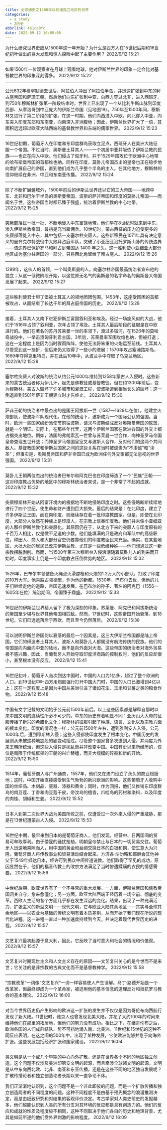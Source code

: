 ```yaml
---
title: 全球通史之1500年以前诸孤立地区的世界
categories:
  - a_study
  - 2历史
abbrlink: 461ca8fc
date: 2022-09-12 16:09:00
---
```




为什么研究世界史应从1500年这一年开始？为什么是西方人在15世纪后期和16世纪初叶做出的巨大发现和惊人探险中起了主要作用？
2022/9/12 15:21

--------------------

如果1500年一位观察者在月球上观看地球，他对伊斯兰世界的印象一定会比对基督教世界的印象深刻得多。
2022/9/12 15:22

--------------------

公元632年穆罕默德去世后，阿拉伯人冲出了阿拉伯半岛，并迅速扩张到中东的拜占庭帝国和萨珊王朝。然后他们向东扩张到中亚，向西方穿过北非，进入西班牙。到750年穆斯林扩张第一阶段结束时，世界上已出现了一个从比利牛斯山脉到印度西部、从摩洛哥到中亚庞大的伊斯兰帝国（见地图19）。750年至1500年间，穆斯林又进行了第二阶段的扩张。在这一时期，他们向西进入中欧，向北穿入中亚，向东突入印度东部和东南亚，向南深入非洲腹地；因此，伊斯兰世界扩大了一倍，其面积远远超过欧亚大陆西端的基督教世界和东端的儒家世界。
2022/9/12 15:23

--------------------

16世纪初期，葡萄牙人在印度和东印度群岛获取立足点，西班牙人在美洲大陆征服一个帝国。不过当时，奥斯曼土耳其人——一个初居中亚并皈依了伊斯兰教的民族——也正在闯入中欧。他们侵占了匈牙利，并于1529年围攻位于欧洲中心地带的哈布斯堡帝国的首都维也纳。同样在印度，莫卧儿帝国杰出的皇帝也正在稳步地向南扩展自己的帝国，直到他们成为几乎整个半岛的主人。在其他地方，穆斯林的信仰继续在非洲、中亚和东南亚传播。
2022/9/12 15:24

--------------------

除了不断扩展疆域外，1500年前后的伊斯兰世界还以它的三大帝国——地跨中东、北非和巴尔干半岛的奥斯曼帝国，波斯的萨非帝国和印度的莫卧儿帝国——而闻名于世。这些帝国当时都已臻于强盛，统治着伊斯兰教的中心地带。
2022/9/12 15:25

--------------------

突厥部落民一批一批、不断地徙入中东富饶地带。他们早在8世纪时就来到中东，渗入伊斯兰教帝国，最初是充当雇佣兵。10世纪时，蒙古西征的压力迫使更多的突厥部落徙入中东，其中包括一支塞尔柱突厥人。这些新移民在1071年具有决定意义的曼齐克尔特战役中大败拜占庭军队，突破了小亚细亚沿托罗斯山脉的传统边界——该边界已保护罗马和拜占庭帝国达 1400 年之久。这一胜利使小亚细亚大部分地区成为塞尔柱帝国的一部分，只将西北角留给了拜占庭人。
2022/9/12 15:26

--------------------

1299年，这伙人的首领，一个叫奥斯曼的人，向塞尔柱帝国最高统治者宣布他的独立；从这一低微阶段开始，以这位原无名气的奥斯曼的名字命名的奥斯曼大帝国发展了起来。
2022/9/12 15:27

--------------------

这些胜利使君士坦丁堡被土耳其人的领地团团包围。1453年，这座受围困的首都被攻占，从而结束了长达千年的拜占庭帝国的历史。
2022/9/12 15:28

--------------------

接着，土耳其人又南下进犯伊斯兰富国叙利亚和埃及。经过一场旋风似的大战，他们于1516年占领了叙利亚，次年占领了埃及。土耳其人最后阶段的征服是在中欧进行的。他们在著名的苏丹苏莱曼一世的率领下，渡过多瑙河，在1526年的莫哈奇战役中，一举击溃匈牙利君主国。3年后，苏莱曼率军围攻维也纳，但被打退；这在一定程度上是因为当时骤雨阵阵，使他无法将笨重的火炮运至前线。土耳其人尽管受到这一挫折，但后来仍又取得了一些小的进展：1570年攻占塞浦路斯岛，1669年夺得克里特岛，并在此后10年中，从波兰手中夺取了乌克兰地区。
2022/9/12 15:29

--------------------

塞尔柱突厥人对波斯的统治从约公元1000年维持到1258年蒙古人入侵时。这些新来的蒙古统治者称为伊儿汗，起先是佛教徒或基督教徒，但在约1300年前后，变为穆斯林。蒙古人毁坏了许多城市和灌溉工程，使波斯遭到相当长久的破坏；这一倒退直到1501年萨非王朝建立时才告终止。
2022/9/12 15:30

--------------------

萨非王朝的统治者中最杰出的是国王阿拔斯一世（1587—1629年在位）。他建立火炮部队，使波斯军队现代化。在他的统治下，波斯成为一个国际公认的强国。当时，欧洲一些国家纷纷派使节前往波斯，请求与波斯结成反对奥斯曼帝国的联盟，就是一个明证。实际上，在那些年代里，这两个伊斯兰国家在欧洲各国的外交上都占据突出地位。例如，法国的弗朗索瓦一世曾与苏莱曼一世合作，向神圣罗马帝国皇帝查理五世开战；而神圣罗马帝国皇室又与波斯人合作，反对他们的这两个共同敌人。基督教国家和伊斯兰国家之间的这些关系在当时被谴责为“不虔诚”和“渎圣”；但事实是，奥斯曼帝国和萨非帝国已成为欧洲任何外交家都无法忽视的世界强国。
2022/9/12 15:31

--------------------

莫卧儿王朝两位杰出的统治者巴布尔和阿克巴也在印度缔造了一个“民族”王朝——这对印度教占优势的地区中的穆斯林统治者来说，是一个非常了不起的成就。
2022/9/12 15:32

--------------------

突厥穆斯林开始从阿富汗境内的根据地不断地侵略印度之时。这些侵略断断续续地进行了四个世纪，使生命和财产遭到巨大损失。最后的结果是：在北印度，建立了许多伊斯兰王国，而在南印度，则继续存在着一批印度教国家。但是，即使在北印度，大部分人依然在种族上是印度人，在宗教上信奉印度教。他们并未像小亚细亚的人那样伊斯兰教化和突厥化。其原因仍在于，从北方下来的突厥人与印度原有的千百万人相比，仅是微不足道的少数。他们能填满的只是政府和军队中的高级职位，种田人、商人和大部分官吏仍要靠他们的印度教臣民来充当。确实，在某些地区，大批大批的居民已改宗伊斯兰教，尤其是一些低级种姓——他们想通过这一新宗教摆脱剥削。然而，当1500年第三次穆斯林入侵浪潮随着莫卧儿人的到来而开始时，印度事实上仍是一个印度教占压倒优势的地区。
2022/9/12 15:32

--------------------

1526年，巴布尔率领装备火绳点火滑膛枪和火炮的1.2万人的小部队，打败了印度的10万大军。他乘胜占领德里，作为他的新都。1530年，巴布尔去世，但他的儿子们继续走他的道路，帝国迅速发展。在巴布尔的孙子、著名的阿克巴（1556—1605年在位）统治期间，帝国臻于鼎盛。
2022/9/12 15:33

--------------------

16世纪的伊斯兰世界给人留下了极为深刻的印象。苏莱曼、阿克巴和阿拔斯统治的帝国至少堪与世界其他帝国相匹敌。然而，17世纪时，这些帝国开始衰落。到18世纪，它们已远远落后于西欧，而且至今仍然落后。
2022/9/12 15:38

--------------------

可以说明伊斯兰帝国何以衰落的最后一个因素是，这三大伊斯兰帝国都是陆上帝国。它们的缔造者土耳其人、波斯人和莫卧儿人都属没有航海传统的民族。他们的帝国是向内面向中亚的陆地，而不是向外面对大海。这些帝国的统治者对海外贸易极不感兴趣，因此，当葡萄牙人开始夺取印度洋商路的控制权时，他们的反应却很小，甚至根本没有反应。
2022/9/12 15:41

--------------------

16世纪初叶，葡萄牙人首次到达中国时，中国的人口为1亿多，超过了整个欧洲的人口。到19世纪中叶西方用炮舰强行打开中国大门时，中国的人口已激增到4亿以上；这在一定程度上是因为中国从美洲引进了诸如花生、玉米和甘薯之类的粮食作物。
2022/9/12 15:48

--------------------

中国有文字记载的文明始于公元前1500年前后。以上这些因素都是解释自那时以来中国文明的连续性所必不可少的。中东的历史有着明显不同：亚历山大大帝的征服传播了新兴的希腊化文化；穆斯林的征服引起了种族、语言、文化以及宗教方面的根本变化。印度的情况也一样：公元前1500年左右，遭到雅利安人入侵，公元1000年后，遭到穆斯林入侵；这些入侵都使印度发生了根本变化。中国历史的发展则从未被这种地震般的剧变动摇过。尽管整个国家曾多次遭到入侵，并两度为外来王朝所统治，但这些入侵只是扰乱而并非改变中国。中国有史以来所经历的，仅仅是局限于传统框架的王朝的兴亡替嬗，而非大规模的碎裂和新的开始。
2022/9/12 15:50

--------------------

1514年，葡萄牙商人与广州通商，1557年，他们又在澳门设立了永久的商业根据地；这时，中国开始直接感受到生气勃勃的新兴欧洲的影响。这些葡萄牙人收购中国的丝织品、木刻品、瓷器、漆器和黄金；同时，作为回报，他们又推销东印度群岛的肉豆蔻、丁香和肉豆蔻干皮，帝汶岛的檀香，爪哇岛的药材和染料，以及印度的肉桂、胡椒和生姜。
2022/9/12 15:52

--------------------

日本人到第二次世界大战为美国所败之前，仅遭受过一次外来入侵的严重威胁，那是在13世纪遭蒙古人入侵。
2022/9/12 15:53

--------------------

16世纪中期，最早来到日本的是葡萄牙商人，他们发现，经营中、日两国间的贸易可牟取厚利。由于倭寇的骚扰抢劫，明朝皇帝禁止与日本的一切贸易交往。葡萄牙人迅速地乘隙而入，用中国的黄金和丝绸交换日本的白银和铜，使生意大为兴隆。葡萄牙商人将传教事业和贸易活动结合起来。方济各·沙勿略和耶稣会其他神父于1549年抵达日本，经许可到民众中间传道说教。他们取得了罕见的成功，原因显然在于，他们的福音传教士的改宗方法满足了当时惨遭蹂躏的农民的情感需要。
2022/9/12 15:56

--------------------

中世纪后期，欧亚世界有了一个不寻常的重大发展。一方面，伊斯兰帝国和儒教帝国闭关自守，愈来愈僵化；另一方面，欧亚大陆西端正经历着一场空前、彻底的变革。西欧人生活的各个方面几乎都在发生深远的变化。结果，出现了一种充满活力、扩张主义的新型文明——现代文明，它与欧亚大陆其余地区——其实与全球其余地区——以农业为基础的传统文明有着本质差别，从而开始了我们现在所说的现代化进程。这一进程一直以一种加速度持续到今天，并决定着现代世界历史的进程。
2022/9/12 15:57

--------------------

文艺复兴最初起源于意大利，因此，它反映了当时意大利社会的情况和价值观。
2022/9/12 15:57

--------------------

文艺复兴时期现世主义和人文主义存在的原因——文艺复兴关心的是今世而不是来世；它关注的是非宗教的古典文化而不是基督教神学。
2022/9/12 15:58

--------------------

“宗教改革”一词像“文艺复兴”一词一样容易使人产生误解。马丁·路德开始是一个改革家，但最终却成为一个革命家，被迫用他的基本信念的道理反对和抵抗罗马教会的基本理论。
2022/9/12 16:00

--------------------

对当今世界历史仍产生影响的欧洲这一扩张的发生并不仅仅是因为哥伦布向西航行发现了新大陆。11世纪时，维京人也曾发现北美大陆，并花了大约100年的时间来维持他们在那里的拓居地，但他们的努力没有成功。相比之下，在继哥伦布之后，欧洲各国的人们成群结队、势不可挡地涌入南、北美洲。11世纪和15世纪的这种不同反应表明，在这之间的500年中，出现了某种发展，它使欧洲能够并急于向海外扩张。这些发展包括经济扩张和国家建设。
2022/9/12 16:04

--------------------

类文明是从一个或几个早期的中心向外扩散，还是在世界各个不同的地区独立创造。这个问题不仅涉及美洲印第安文明的起源，而且牵涉全球诸文明的起源。文明是从中东向西北欧、北非、南亚和东亚传播，还是在这些不同的地区独自发展呢？扩散传播论者和独立创造论者长期以来一直争论不休。

我们正渐渐地认识到，这个问题不是一个非此即彼的问题，而是一个扩散传播和独立创造两者的不同程度的问题。这种不同程度不是由基于预先概念的浪漫推测决定，而是由细致研究和对结果的客观评价决定。考古学家对人类史前史的发掘越多，他们越能认识到人类的所有分支对其环境的反应都是具有创造力的。他们的反应和成就的性质及程度极不相同，这种不同取决于他们各自的历史和地理背景，尤其是如前所述的他们受外界刺激的影响程度。
2022/9/12 16:09

--------------------